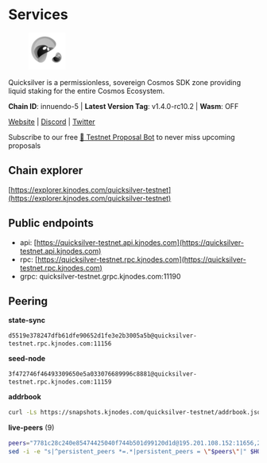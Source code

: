 # Services

<figure><img src="https://raw.githubusercontent.com/kj89/cosmos-images/main/logos/quicksilver.png" alt=""><figcaption></figcaption></figure>

Quicksilver is a permissionless, sovereign Cosmos SDK zone providing liquid staking for the entire Cosmos Ecosystem.

**Chain ID**: innuendo-5 | **Latest Version Tag**: v1.4.0-rc10.2 | **Wasm**: OFF

[Website](https://quicksilver.zone) | [Discord](https://discord.gg/quicksilverprotocol) | [Twitter](https://twitter.com/quicksilverzone)



Subscribe to our free [🤖 Testnet Proposal Bot](https://t.me/kjnodes_testnet_proposal_bot) to never miss upcoming proposals


## Chain explorer
[https://explorer.kjnodes.com/quicksilver-testnet](https://explorer.kjnodes.com/quicksilver-testnet)

## Public endpoints

* api: [https://quicksilver-testnet.api.kjnodes.com](https://quicksilver-testnet.api.kjnodes.com)
* rpc: [https://quicksilver-testnet.rpc.kjnodes.com](https://quicksilver-testnet.rpc.kjnodes.com)
* grpc: quicksilver-testnet.grpc.kjnodes.com:11190

## Peering

**state-sync**

```text
d5519e378247dfb61dfe90652d1fe3e2b3005a5b@quicksilver-testnet.rpc.kjnodes.com:11156
```

**seed-node**

```text
3f472746f46493309650e5a033076689996c8881@quicksilver-testnet.rpc.kjnodes.com:11159
```

**addrbook**
```bash
curl -Ls https://snapshots.kjnodes.com/quicksilver-testnet/addrbook.json > $HOME/.quicksilverd/config/addrbook.json
```

**live-peers** (9)
```bash
peers="7781c28c240e85474425040f744b501d99120d1d@195.201.108.152:11656,25410bff2fb7312d24c11b1e990507e5e3aa40b7@135.125.5.31:48656,0ccfc2136005f448c11dd515e22aac3e25f4b6dd@31.220.84.183:36656,9a60250367f370dc7395c7a5b0d503cec544188f@65.108.230.113:20026,d5519e378247dfb61dfe90652d1fe3e2b3005a5b@65.109.68.190:11156,ee6bae1a6d4a1e07f1e4bc7963cabedc6b73426e@94.130.137.119:26656,5844010472bac487748336616d450bc9f0cbc57c@65.108.72.175:29656,a637b94cb989909cc182623748ef179b0659f148@65.109.23.114:11156,025e1a9ba7e536e1db47569b55081f7adf6d2f9e@95.217.83.28:26636"
sed -i -e "s|^persistent_peers *=.*|persistent_peers = \"$peers\"|" $HOME/.quicksilverd/config/config.toml
```
